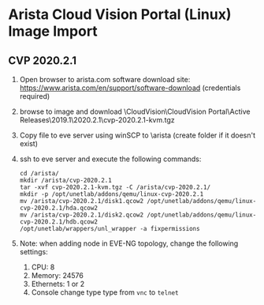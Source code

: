 # Arista Cloud Vision Portal (Linux) Image Import

## CVP 2020.2.1

1. Open browser to arista.com software download site: <https://www.arista.com/en/support/software-download> (credentials required)
2. browse to image and download \CloudVision\CloudVision Portal\Active Releases\2019.1\2020.2.1\cvp-2020.2.1-kvm.tgz
3. Copy file to eve server using winSCP to \arista (create folder if it doesn't exist)
4. ssh to eve server and execute the following commands:

    ```shell
    cd /arista/
    mkdir /arista/cvp-2020.2.1
    tar -xvf cvp-2020.2.1-kvm.tgz -C /arista/cvp-2020.2.1/
    mkdir -p /opt/unetlab/addons/qemu/linux-cvp-2020.2.1
    mv /arista/cvp-2020.2.1/disk1.qcow2 /opt/unetlab/addons/qemu/linux-cvp-2020.2.1/hda.qcow2
    mv /arista/cvp-2020.2.1/disk2.qcow2 /opt/unetlab/addons/qemu/linux-cvp-2020.2.1/hdb.qcow2
    /opt/unetlab/wrappers/unl_wrapper -a fixpermissions
    ```

2. Note: when adding node in EVE-NG topology, change the following settings:
   1. CPU: 8
   2. Memory: 24576
   3. Ethernets: 1 or 2
   4. Console change type type from `vnc` to `telnet`
